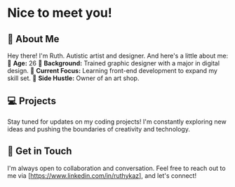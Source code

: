 # Nice to meet you!

## 🍊 About Me 
Hey there! I'm Ruth. Autistic artist and designer. 
And here's a little about me:
🌱 **Age:** 26
🌱 **Background:** Trained graphic designer with a major in digital design.
🌱 **Current Focus:** Learning front-end development to expand my skill set.
🌱 **Side Hustle:** Owner of an art shop.

## 💻 Projects
Stay tuned for updates on my coding projects! I'm constantly exploring new ideas and pushing the boundaries of creativity and technology.

## 💌 Get in Touch
I'm always open to collaboration and conversation. Feel free to reach out to me via [https://www.linkedin.com/in/ruthykaz], and let's connect!
